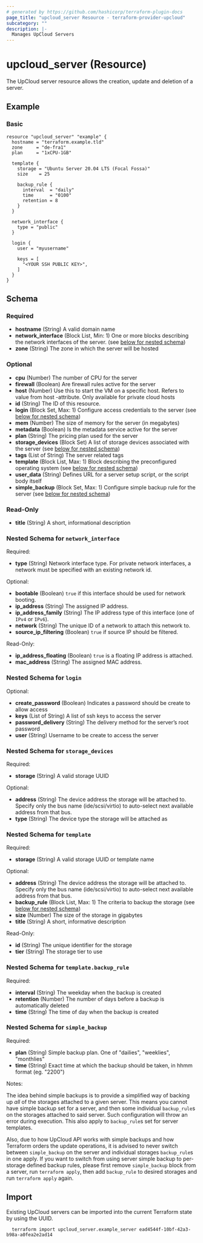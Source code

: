 ```yaml
---
# generated by https://github.com/hashicorp/terraform-plugin-docs
page_title: "upcloud_server Resource - terraform-provider-upcloud"
subcategory: ""
description: |-
  Manages UpCloud Servers
---
```


# upcloud_server (Resource)

The UpCloud server resource allows the creation, update and deletion of a
server.

## Example

### Basic

```hcl
resource "upcloud_server" "example" {
  hostname = "terraform.example.tld"
  zone     = "de-fra1"
  plan     = "1xCPU-1GB"

  template {
    storage = "Ubuntu Server 20.04 LTS (Focal Fossa)"
    size    = 25

    backup_rule {
      interval  = "daily"
      time      = "0100"
      retention = 8
    }
  }

  network_interface {
    type = "public"
  }

  login {
    user = "myusername"

    keys = [
      "<YOUR SSH PUBLIC KEY>",
    ]
  }
}
```

<!-- schema generated by tfplugindocs -->
## Schema

### Required

- **hostname** (String) A valid domain name
- **network_interface** (Block List, Min: 1) One or more blocks describing the network interfaces of the server. (see [below for nested schema](#nestedblock--network_interface))
- **zone** (String) The zone in which the server will be hosted

### Optional

- **cpu** (Number) The number of CPU for the server
- **firewall** (Boolean) Are firewall rules active for the server
- **host** (Number) Use this to start the VM on a specific host. Refers to value from host -attribute. Only available for private cloud hosts
- **id** (String) The ID of this resource.
- **login** (Block Set, Max: 1) Configure access credentials to the server (see [below for nested schema](#nestedblock--login))
- **mem** (Number) The size of memory for the server (in megabytes)
- **metadata** (Boolean) Is the metadata service active for the server
- **plan** (String) The pricing plan used for the server
- **storage_devices** (Block Set) A list of storage devices associated with the server (see [below for nested schema](#nestedblock--storage_devices))
- **tags** (List of String) The server related tags
- **template** (Block List, Max: 1) Block describing the preconfigured operating system (see [below for nested schema](#nestedblock--template))
- **user_data** (String) Defines URL for a server setup script, or the script body itself
- **simple_backup** (Block Set, Max: 1) Configure simple backup rule for the server (see [below for nested schema](#nestedblock--simple_backup))

### Read-Only

- **title** (String) A short, informational description

<a id="nestedblock--network_interface"></a>
### Nested Schema for `network_interface`

Required:

- **type** (String) Network interface type. For private network interfaces, a network must be specified with an existing network id.

Optional:

- **bootable** (Boolean) `true` if this interface should be used for network booting.
- **ip_address** (String) The assigned IP address.
- **ip_address_family** (String) The IP address type of this interface (one of `IPv4` or `IPv6`).
- **network** (String) The unique ID of a network to attach this network to.
- **source_ip_filtering** (Boolean) `true` if source IP should be filtered.

Read-Only:

- **ip_address_floating** (Boolean) `true` is a floating IP address is attached.
- **mac_address** (String) The assigned MAC address.


<a id="nestedblock--login"></a>
### Nested Schema for `login`

Optional:

- **create_password** (Boolean) Indicates a password should be create to allow access
- **keys** (List of String) A list of ssh keys to access the server
- **password_delivery** (String) The delivery method for the server’s root password
- **user** (String) Username to be create to access the server


<a id="nestedblock--storage_devices"></a>
### Nested Schema for `storage_devices`

Required:

- **storage** (String) A valid storage UUID

Optional:

- **address** (String) The device address the storage will be attached to. Specify only the bus name (ide/scsi/virtio) to auto-select next available address from that bus.
- **type** (String) The device type the storage will be attached as


<a id="nestedblock--template"></a>
### Nested Schema for `template`

Required:

- **storage** (String) A valid storage UUID or template name

Optional:

- **address** (String) The device address the storage will be attached to. Specify only the bus name (ide/scsi/virtio) to auto-select next available address from that bus.
- **backup_rule** (Block List, Max: 1) The criteria to backup the storage (see [below for nested schema](#nestedblock--template--backup_rule))
- **size** (Number) The size of the storage in gigabytes
- **title** (String) A short, informative description

Read-Only:

- **id** (String) The unique identifier for the storage
- **tier** (String) The storage tier to use

<a id="nestedblock--template--backup_rule"></a>
### Nested Schema for `template.backup_rule`

Required:

- **interval** (String) The weekday when the backup is created
- **retention** (Number) The number of days before a backup is automatically deleted
- **time** (String) The time of day when the backup is created

<a id="nestedblock--simple_backup"></a>
### Nested Schema for `simple_backup`

Required:

- **plan** (String) Simple backup plan. One of "dailies", "weeklies", "monthlies"
- **time** (String) Exact time at which the backup should be taken, in hhmm format (eg. "2200")

Notes:

The idea behind simple backups is to provide a simplified way of backing up *all* of the storages attached to a given server. This means you cannot have simple backup set for a server,
and then some individual `backup_rule`s on the storages attached to said server. Such configuration will throw an error during execution. This also apply to `backup_rule`s set for server templates.

Also, due to how UpCloud API works with simple backups and how Terraform orders the update operations, it is advised to never switch between `simple_backup` on the server and individual storages `backup_rule`s in one apply.
If you want to switch from using server simple backup to per-storage defined backup rules, please first remove `simple_backup` block from a server, run `terraform apply`, then add `backup_rule` to desired storages and run `terraform apply` again.

## Import

Existing UpCloud servers can be imported into the current Terraform state
by using the UUID.

```hcl
  terraform import upcloud_server.example_server ead4544f-10bf-42a3-b98a-a0fea2e2ad14
```
